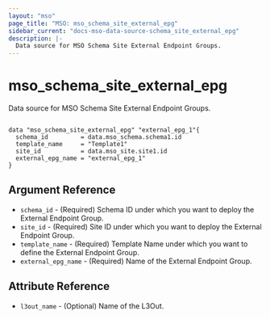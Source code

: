 ```yaml
---
layout: "mso"
page_title: "MSO: mso_schema_site_external_epg"
sidebar_current: "docs-mso-data-source-schema_site_external_epg"
description: |-
  Data source for MSO Schema Site External Endpoint Groups.
---
```


# mso_schema_site_external_epg #

Data source for MSO Schema Site External Endpoint Groups.

```hcl

data "mso_schema_site_external_epg" "external_epg_1"{
  schema_id         = data.mso_schema.schema1.id
  template_name     = "Template1"
  site_id           = data.mso_site.site1.id
  external_epg_name = "external_epg_1"
}

```

## Argument Reference ##

* `schema_id` - (Required) Schema ID under which you want to deploy the External Endpoint Group.
* `site_id` - (Required) Site ID under which you want to deploy the External Endpoint Group.
* `template_name` - (Required) Template Name under which you want to define the External Endpoint Group.
* `external_epg_name` - (Required) Name of the External Endpoint Group.

## Attribute Reference ##

* `l3out_name` - (Optional) Name of the L3Out.